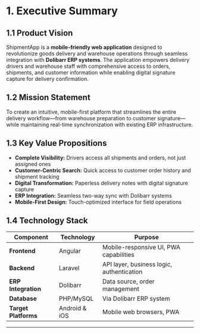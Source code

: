 # 1. Executive Summary

## 1.1 Product Vision
ShipmentApp is a **mobile-friendly web application** designed to revolutionize goods delivery and warehouse operations through seamless integration with **Dolibarr ERP systems**. The application empowers delivery drivers and warehouse staff with comprehensive access to orders, shipments, and customer information while enabling digital signature capture for delivery confirmation.

## 1.2 Mission Statement
To create an intuitive, mobile-first platform that streamlines the entire delivery workflow—from warehouse preparation to customer signature—while maintaining real-time synchronization with existing ERP infrastructure.

## 1.3 Key Value Propositions
- **Complete Visibility:** Drivers access all shipments and orders, not just assigned ones
- **Customer-Centric Search:** Quick access to customer order history and shipment tracking
- **Digital Transformation:** Paperless delivery notes with digital signature capture
- **ERP Integration:** Seamless two-way sync with Dolibarr systems
- **Mobile-First Design:** Touch-optimized interface for field operations

## 1.4 Technology Stack
| Component | Technology | Purpose |
|-----------|------------|---------|
| **Frontend** | Angular | Mobile-responsive UI, PWA capabilities |
| **Backend** | Laravel | API layer, business logic, authentication |
| **ERP Integration** | Dolibarr | Data source, order management |
| **Database** | PHP/MySQL | Via Dolibarr ERP system |
| **Target Platforms** | Android & iOS | Mobile web browsers, PWA |

---
